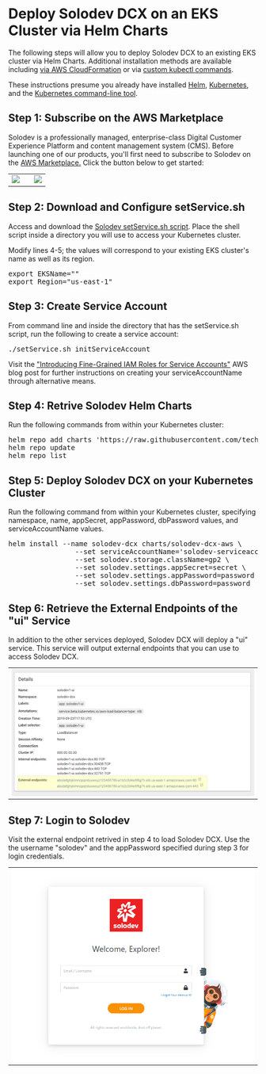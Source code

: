 # Deploy Solodev DCX on an EKS Cluster via Helm Charts
The following steps will allow you to deploy Solodev DCX to an existing EKS cluster via Helm Charts. Additional installation methods are available including <a href="https://github.com/techcto/quickstart-solodev-dcx/blob/master/pages/deploy-solodev-dcx.md">via AWS CloudFormation</a> or via <a href="https://github.com/techcto/quickstart-solodev-dcx/blob/master/pages/deploy-solodev-dcx-kcmd.md">custom kubectl commands</a>.

These instructions presume you already have installed <a href="https://helm.sh/">Helm</a>, <a href="https://kubernetes.io/">Kubernetes</a>, and the <a href="https://kubernetes.io/docs/tasks/tools/install-kubectl/">Kubernetes command-line tool</a>.

## Step 1: Subscribe on the AWS Marketplace
Solodev is a professionally managed, enterprise-class Digital Customer Experience Platform and content management system (CMS). Before launching one of our products, you'll first need to subscribe to Solodev on the <a href="https://aws.amazon.com/marketplace/pp/B07XV951M6">AWS Marketplace.</a> Click the button below to get started: 
<table>
	<tr>
		<td width="60%"><a href="https://aws.amazon.com/marketplace/pp/B07XV951M6"><img src="https://raw.githubusercontent.com/solodev/aws/master/pages/images/AWS_Marketplace_Logo.jpg" /></a></td>
		<td><a href="https://aws.amazon.com/marketplace/pp/B07XV951M6"><img src="https://raw.githubusercontent.com/solodev/aws/master/pages/images/Subscribe_Large.jpg" /></a></td>
	</tr>
</table>

## Step 2: Download and Configure setService.sh
Access and download the <a href="https://github.com/techcto/quickstart-solodev-dcx/blob/master/eks/bin/setService.sh">Solodev setService.sh script</a>. Place the shell script inside a directory you will use to access your Kubernetes cluster.

Modify lines 4-5; the values will correspond to your existing EKS cluster's name as well as its region.

<pre>
export EKSName=""
export Region="us-east-1"
</pre>

## Step 3: Create Service Account
From command line and inside the directory that has the setService.sh script, run the following to create a service account:
<pre>
./setService.sh initServiceAccount
</pre>

 Visit the <a href="https://aws.amazon.com/blogs/opensource/introducing-fine-grained-iam-roles-service-accounts/">"Introducing Fine-Grained IAM Roles for Service Accounts"</a> AWS blog post for further instructions on creating your serviceAccountName through alternative means.

## Step 4: Retrive Solodev Helm Charts
Run the following commands from within your Kubernetes cluster:
<pre>
helm repo add charts 'https://raw.githubusercontent.com/techcto/charts/master/'
helm repo update
helm repo list
</pre>

## Step 5: Deploy Solodev DCX on your Kubernetes Cluster
Run the following command from within your Kubernetes cluster, specifying namespace, name, appSecret, appPassword, dbPassword values, and serviceAccountName values.
<pre>
helm install --name solodev-dcx charts/solodev-dcx-aws \
                --set serviceAccountName='solodev-serviceaccount' \
                --set solodev.storage.className=gp2 \
                --set solodev.settings.appSecret=secret \
                --set solodev.settings.appPassword=password \
                --set solodev.settings.dbPassword=password
</pre>

## Step 6: Retrieve the External Endpoints of the "ui" Service
In addition to the other services deployed, Solodev DCX will deploy a "ui" service. This service will output external endpoints that you can use to access Solodev DCX. 

<table>
	<tr>
		<td><img src="https://raw.githubusercontent.com/solodev/AWS-Launch-Pad/master/pages/images/install/eks-external-endpoints.jpg" /></td>
	</tr>
</table>

## Step 7: Login to Solodev 
Visit the external endpoint retrived in step 4 to load Solodev DCX. Use the the username "solodev" and the appPassword specified during step 3 for login credentials.

<table>
	<tr>
		<td><img src="https://raw.githubusercontent.com/solodev/AWS-Launch-Pad/master/pages/images/install/login-solodev-cms-eks.jpg" /></td>
	</tr>
</table>